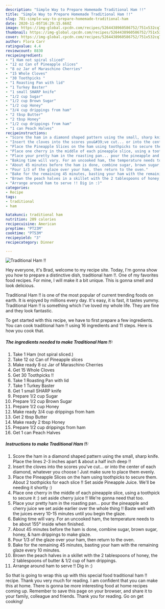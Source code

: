 ```yaml
---
description: "Simple Way to Prepare Homemade Traditional Ham !!"
title: "Simple Way to Prepare Homemade Traditional Ham !!"
slug: 781-simple-way-to-prepare-homemade-traditional-ham
date: 2020-11-05T16:29:15.660Z
image: https://img-global.cpcdn.com/recipes/5264438960586752/751x532cq70/traditional-ham-recipe-main-photo.jpg
thumbnail: https://img-global.cpcdn.com/recipes/5264438960586752/751x532cq70/traditional-ham-recipe-main-photo.jpg
cover: https://img-global.cpcdn.com/recipes/5264438960586752/751x532cq70/traditional-ham-recipe-main-photo.jpg
author: Flora Carr
ratingvalue: 4.4
reviewcount: 8830
recipeingredient:
- "1 Ham not spiral sliced"
- "12 oz Can of Pineapple slices"
- "8 oz Jar of Maraschino Cherries"
- "15 Whole Cloves"
- "30 Toothpicks "
- "1 Roasting Pan with lid"
- "1 Turkey Baster"
- "1 small SHARP knife"
- "1/2 cup Sugar"
- "1/2 cup Brown Sugar"
- "1/2 cup Honey"
- "3/4 cup drippings from ham"
- "2 tbsp Butter"
- "2 tbsp Honey"
- "1/2 cup drippings from ham"
- "1 can Peach Halves"
recipeinstructions:
- "Score the ham in a diamond shaped pattern using the small, sharp knife. Place the lines 2-3 inches apart &amp; about a half inch deep !!"
- "Insert the cloves into the scores you&#39;ve cut... or into the center of each diamond, whatever you choose ! Just make sure to place them evenly."
- "Place the Pineapple Slices on the ham using toothpicks to secure them. About 2 toothpicks for each slice !! Set aside Pineapple Juice. We&#39;ll be needing it shortly :)"
- "Place one cherry in the middle of each pineapple slice, using a toothpick to secure it :) set aside cherry juice !! We&#39;re gonna need that too."
- "Place your pretty ham in the roasting pan... pour the pineapple and cherry juice we set aside earlier over the whole thing !! Baste well with the juices every 10-15 minutes until you begin the glaze."
- "Baking time will vary. For an uncooked ham, the temperature needs to be about 155° inside when finished."
- "About 45 minutes before the ham is done, combine sugar, brown sugar, honey, &amp; ham drippings to make glaze."
- "Pour 1/3 of the glaze over your ham, then return to the oven."
- "Bake for the remaining 45 minutes, basting your ham with the remaining glaze every 10 minutes."
- "Brown the peach halves in a skillet with the 2 tablespoons of honey, the 2 tablespoons of butter &amp; 1/2 cup of ham drippings."
- "Arrange around ham to serve !! Dig in :)"
categories:
- Recipe
tags:
- traditional
- ham

katakunci: traditional ham 
nutrition: 209 calories
recipecuisine: American
preptime: "PT23M"
cooktime: "PT53M"
recipeyield: "3"
recipecategory: Dinner

---
```



![Traditional Ham !!](https://img-global.cpcdn.com/recipes/5264438960586752/751x532cq70/traditional-ham-recipe-main-photo.jpg)

Hey everyone, it's Brad, welcome to my recipe site. Today, I'm gonna show you how to prepare a distinctive dish, traditional ham !!. One of my favorites food recipes. For mine, I will make it a bit unique. This is gonna smell and look delicious.



Traditional Ham !! is one of the most popular of current trending foods on earth. It is enjoyed by millions every day. It's easy, it is fast, it tastes yummy. Traditional Ham !! is something which I've loved my whole life. They are fine and they look fantastic.


To get started with this recipe, we have to first prepare a few ingredients. You can cook traditional ham !! using 16 ingredients and 11 steps. Here is how you cook that.

<!--inarticleads1-->

##### The ingredients needed to make Traditional Ham !!:

1. Take 1 Ham (not spiral sliced.)
1. Take 12 oz Can of Pineapple slices
1. Make ready 8 oz Jar of Maraschino Cherries
1. Get 15 Whole Cloves
1. Get 30 Toothpicks !!
1. Take 1 Roasting Pan with lid
1. Take 1 Turkey Baster
1. Get 1 small SHARP knife
1. Prepare 1/2 cup Sugar
1. Prepare 1/2 cup Brown Sugar
1. Prepare 1/2 cup Honey
1. Make ready 3/4 cup drippings from ham
1. Get 2 tbsp Butter
1. Make ready 2 tbsp Honey
1. Prepare 1/2 cup drippings from ham
1. Get 1 can Peach Halves




<!--inarticleads2-->

##### Instructions to make Traditional Ham !!:

1. Score the ham in a diamond shaped pattern using the small, sharp knife. Place the lines 2-3 inches apart &amp; about a half inch deep !!
1. Insert the cloves into the scores you&#39;ve cut... or into the center of each diamond, whatever you choose ! Just make sure to place them evenly.
1. Place the Pineapple Slices on the ham using toothpicks to secure them. About 2 toothpicks for each slice !! Set aside Pineapple Juice. We&#39;ll be needing it shortly :)
1. Place one cherry in the middle of each pineapple slice, using a toothpick to secure it :) set aside cherry juice !! We&#39;re gonna need that too.
1. Place your pretty ham in the roasting pan... pour the pineapple and cherry juice we set aside earlier over the whole thing !! Baste well with the juices every 10-15 minutes until you begin the glaze.
1. Baking time will vary. For an uncooked ham, the temperature needs to be about 155° inside when finished.
1. About 45 minutes before the ham is done, combine sugar, brown sugar, honey, &amp; ham drippings to make glaze.
1. Pour 1/3 of the glaze over your ham, then return to the oven.
1. Bake for the remaining 45 minutes, basting your ham with the remaining glaze every 10 minutes.
1. Brown the peach halves in a skillet with the 2 tablespoons of honey, the 2 tablespoons of butter &amp; 1/2 cup of ham drippings.
1. Arrange around ham to serve !! Dig in :)




So that is going to wrap this up with this special food traditional ham !! recipe. Thank you very much for reading. I am confident that you can make this at home. There is gonna be more interesting food at home recipes coming up. Remember to save this page on your browser, and share it to your family, colleague and friends. Thank you for reading. Go on get cooking!
